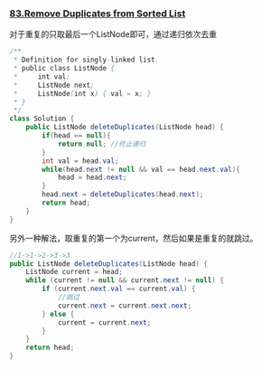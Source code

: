 ### [83.Remove Duplicates from Sorted List](https://leetcode.com/problems/remove-duplicates-from-sorted-list/)

对于重复的只取最后一个ListNode即可，通过递归依次去重

```java
/**
 * Definition for singly-linked list.
 * public class ListNode {
 *     int val;
 *     ListNode next;
 *     ListNode(int x) { val = x; }
 * }
 */
class Solution {
    public ListNode deleteDuplicates(ListNode head) {
        if(head == null){
            return null; //终止递归
        }
        int val = head.val;
        while(head.next != null && val == head.next.val){
            head = head.next;
        }
        head.next = deleteDuplicates(head.next);
        return head; 
    }
}
```

另外一种解法，取重复的第一个为current，然后如果是重复的就跳过。

```java
//1->1->2->3->3
public ListNode deleteDuplicates(ListNode head) {
    ListNode current = head;
    while (current != null && current.next != null) {
        if (current.next.val == current.val) {
            //跳过
            current.next = current.next.next;
        } else {
            current = current.next;
        }
    }
    return head;
}
```